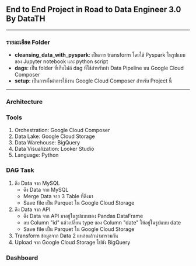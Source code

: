 ## End to End Project in Road to Data Engineer 3.0 By DataTH

---
### รายละเอียด Folder
- **cleansing_data_with_pyspark**: เป็นการ transform โดยใช้ Pyspark ในรูปแบบของ Jupyter notebook และ python script
- **dags**: เป็น folder ที่เก็บไฟล์ dag ที่ใช้สำหรับทำ Data Pipeline บน Google Cloud Composer
- **setup**: เป็นการตั้งค่าการใช้งาน Google Cloud Composer สำหรับ Project นี้

---

### Architecture

### Tools
1. Orchestration: Google Cloud Composer
2. Data Lake: Google Cloud Storage
3. Data Warehouse: BigQuery
4. Data Visualization: Looker Studio
5. Language: Python

### DAG Task
1. ดึง Data จาก MySQL
    - ดึง Data จาก MySQL
    - Merge Data จาก 3 Table ที่ดึงมา
    - Save file เป็น Parquet ใน Google Cloud Storage
2. ดึง Data จาก API 
    - ดึง Data จาก API มาอยู่ในรูปแบบของ Pandas DataFrame
    - ลบ Column "id" แล้วเปลี่ยน type ของ Column "date" ให้อยู่ในรูปแบบ date
    - Save file เป็น Parquet ใน Google Cloud Storage
3. Transform ข้อมูลจาก Data 2 แหล่งแล้วนำมารวมกัน
4. Upload จาก Google Cloud Storage ไปยัง BigQuery

### Dashboard

